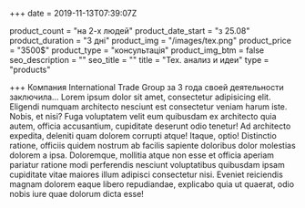 +++
date = 2019-11-13T07:39:07Z

product_count = "на 2-х людей"
product_date_start = "з 25.08"
product_duration = "3 дні"
product_img = "/images/tex.png"
product_price = "3500$"
product_type = "консультація"
product_img_btm = false
seo_description = ""
seo_title = ""
title = "Тех. анализ и идеи"
type = "products"

+++
Компания International Trade Group за 3 года своей деятельности заключила…
Lorem ipsum dolor sit amet, consectetur adipisicing elit. Eligendi numquam architecto nesciunt est consectetur veniam harum iste. Nobis, et nisi? Fuga voluptatem velit eum quibusdam ex architecto quia autem, officia accusantium, cupiditate deserunt odio tenetur! Ad architecto expedita, deleniti quam dolorem corrupti atque! Itaque, optio! Distinctio ratione, officiis quidem nostrum ab facilis sapiente doloribus dolor molestias dolorem a ipsa. Doloremque, mollitia atque non esse et officia aperiam pariatur ratione modi perferendis nesciunt voluptatibus quibusdam ipsam cupiditate vitae maiores illum adipisci consectetur nisi. Eveniet reiciendis magnam dolorem eaque libero repudiandae, explicabo quia ut quaerat, odio nobis iure quae dolorum dicta esse!